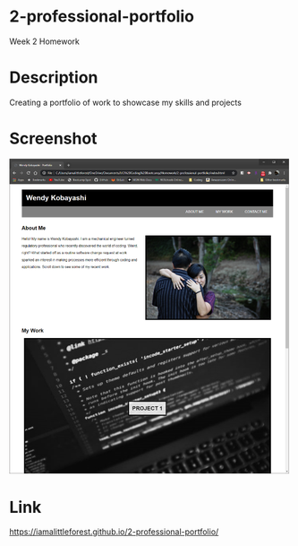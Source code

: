 # 2-professional-portfolio
Week 2 Homework

# Description
Creating a portfolio of work to showcase my skills and projects

# Screenshot
<img src="assets/images/readme-screenshot.PNG" width="500">

# Link
https://iamalittleforest.github.io/2-professional-portfolio/